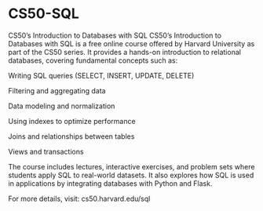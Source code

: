 # CS50-SQL
 CS50’s Introduction to Databases with SQL
CS50’s Introduction to Databases with SQL is a free online course offered by Harvard University as part of the CS50 series. It provides a hands-on introduction to relational databases, covering fundamental concepts such as:

Writing SQL queries (SELECT, INSERT, UPDATE, DELETE)

Filtering and aggregating data

Data modeling and normalization

Using indexes to optimize performance

Joins and relationships between tables

Views and transactions

The course includes lectures, interactive exercises, and problem sets where students apply SQL to real-world datasets. It also explores how SQL is used in applications by integrating databases with Python and Flask.

For more details, visit: cs50.harvard.edu/sql
